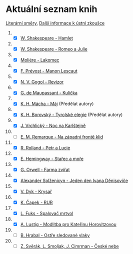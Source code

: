 # Aktuální seznam knih

[Literární směry](../CJL/Literarni_smery.md), [Další informace k ústní zkoušce](../CJL/ustni_zkouska.md)

 1. - [x]  [W. Shakespeare - Hamlet](./01_kniha.md)
 2. - [x]  [W. Shakespeare - Romeo a Julie](./02_kniha.md)
 3. - [x]  [Moliére - Lakomec](./03_kniha.md)
 4. - [x]  [F. Prévost - Manon Lescaut](./04_kniha.md)
 5. - [x]  [N. V. Gogol - Revizor](./05_kniha.md)
 6. - [x]  [G. de Maupassant - Kulička](./06_kniha.md)
 7. - [x]  [K. H. Mácha - Máj](./07_kniha.md) (Předělat autory)
 8. - [x]  [K. H. Borovský - Tyrolské elegie](./08_kniha.md) (Předělat autory)
 9. - [x]  [J. Vrchlický - Noc na Karlštejně](./09_kniha.md)
 10. - [ ]  [E. M. Remarque - Na západní frontě klid](./10_kniha.md)
 11. - [x]  [R. Rolland - Petr a Lucie](./11_kniha.md)
 12. - [x]  [E. Hemingway - Stařec a moře](./12_kniha.md)
 13. - [x]  [G. Orwell - Farma zvířat](./13_kniha.md)
 14. - [x]  [Alexander Solženicyn - Jeden den Ivana Děnisoviče](./14_kniha.md)
 15. - [x]  [V. Dyk - Krysař](./15_kniha.md)
 16. - [x]  [K. Čapek - RUR](./16_kniha.md)
 17. - [x]  [L. Fuks - Spalovač mrtvol](./17_kniha.md)
 18. - [x]  [A. Lustig - Modlitba pro Kateřinu Horovitzovou](./18_kniha.md)
 19. - [ ]  [B. Hrabal - Ostře sledované vlaky](./19_kniha.md)
 20. - [ ]  [Z. Svěrák, L. Smoljak, J. Cimrman - České nebe](./20_kniha.md)
